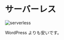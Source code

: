 # サーバーレス
![serverless](https://c1.staticflickr.com/5/4499/24086420598_59d227c492_h.jpg)

WordPress よりも安いです。